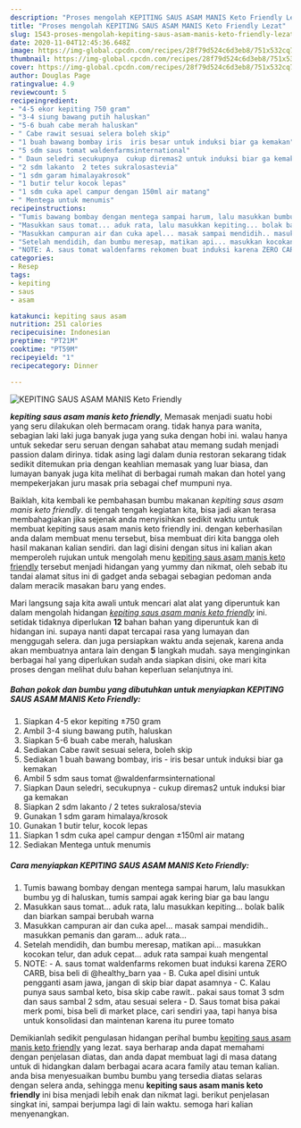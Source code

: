 ```yaml
---
description: "Proses mengolah KEPITING SAUS ASAM MANIS Keto Friendly Lezat"
title: "Proses mengolah KEPITING SAUS ASAM MANIS Keto Friendly Lezat"
slug: 1543-proses-mengolah-kepiting-saus-asam-manis-keto-friendly-lezat
date: 2020-11-04T12:45:36.648Z
image: https://img-global.cpcdn.com/recipes/28f79d524c6d3eb8/751x532cq70/kepiting-saus-asam-manis-keto-friendly-foto-resep-utama.jpg
thumbnail: https://img-global.cpcdn.com/recipes/28f79d524c6d3eb8/751x532cq70/kepiting-saus-asam-manis-keto-friendly-foto-resep-utama.jpg
cover: https://img-global.cpcdn.com/recipes/28f79d524c6d3eb8/751x532cq70/kepiting-saus-asam-manis-keto-friendly-foto-resep-utama.jpg
author: Douglas Page
ratingvalue: 4.9
reviewcount: 5
recipeingredient:
- "4-5 ekor kepiting 750 gram"
- "3-4 siung bawang putih haluskan"
- "5-6 buah cabe merah haluskan"
- " Cabe rawit sesuai selera boleh skip"
- "1 buah bawang bombay iris  iris besar untuk induksi biar ga kemakan"
- "5 sdm saus tomat waldenfarmsinternational"
- " Daun seledri secukupnya  cukup diremas2 untuk induksi biar ga kemakan"
- "2 sdm lakanto  2 tetes sukralosastevia"
- "1 sdm garam himalayakrosok"
- "1 butir telur kocok lepas"
- "1 sdm cuka apel campur dengan 150ml air matang"
- " Mentega untuk menumis"
recipeinstructions:
- "Tumis bawang bombay dengan mentega sampai harum, lalu masukkan bumbu yg di haluskan, tumis sampai agak kering biar ga bau langu"
- "Masukkan saus tomat... aduk rata, lalu masukkan kepiting... bolak balik dan biarkan sampai berubah warna"
- "Masukkan campuran air dan cuka apel... masak sampai mendidih.. masukkan pemanis dan garam... aduk rata..."
- "Setelah mendidih, dan bumbu meresap, matikan api... masukkan kocokan telur, dan aduk cepat... aduk rata sampai kuah mengental"
- "NOTE: A. saus tomat waldenfarms rekomen buat induksi karena ZERO CARB, bisa beli di @healthy_barn yaa B. Cuka apel disini untuk pengganti asam jawa, jangan di skip biar dapat asamnya C. Kalau punya saus sambal keto, bisa skip cabe rawit.. pakai saus tomat 3 sdm dan saus sambal 2 sdm, atau sesuai selera D. Saus tomat bisa pakai merk pomi, bisa beli di market place, cari sendiri yaa, tapi hanya bisa untuk konsolidasi dan maintenan karena itu puree tomato"
categories:
- Resep
tags:
- kepiting
- saus
- asam

katakunci: kepiting saus asam 
nutrition: 251 calories
recipecuisine: Indonesian
preptime: "PT21M"
cooktime: "PT59M"
recipeyield: "1"
recipecategory: Dinner

---
```



![KEPITING SAUS ASAM MANIS Keto Friendly](https://img-global.cpcdn.com/recipes/28f79d524c6d3eb8/751x532cq70/kepiting-saus-asam-manis-keto-friendly-foto-resep-utama.jpg)

<b><i>kepiting saus asam manis keto friendly</i></b>, Memasak menjadi suatu hobi yang seru dilakukan oleh bermacam orang. tidak hanya para wanita, sebagian laki laki juga banyak juga yang suka dengan hobi ini. walau hanya untuk sekedar seru seruan dengan sahabat atau memang sudah menjadi passion dalam dirinya. tidak asing lagi dalam dunia restoran sekarang tidak sedikit ditemukan pria dengan keahlian memasak yang luar biasa, dan lumayan banyak juga kita melihat di berbagai rumah makan dan hotel yang mempekerjakan juru masak pria sebagai chef mumpuni nya.

Baiklah, kita kembali ke pembahasan bumbu makanan <i>kepiting saus asam manis keto friendly</i>. di tengah tengah kegiatan kita, bisa jadi akan terasa membahagiakan jika sejenak anda menyisihkan sedikit waktu untuk membuat kepiting saus asam manis keto friendly ini. dengan keberhasilan anda dalam membuat menu tersebut, bisa membuat diri kita bangga oleh hasil makanan kalian sendiri. dan lagi disini dengan situs ini kalian akan memperoleh rujukan untuk mengolah menu <u>kepiting saus asam manis keto friendly</u> tersebut menjadi hidangan yang yummy dan nikmat, oleh sebab itu tandai alamat situs ini di gadget anda sebagai sebagian pedoman anda dalam meracik masakan baru yang endes.




Mari langsung saja kita awali untuk mencari alat alat yang diperuntuk kan dalam mengolah hidangan <u><i>kepiting saus asam manis keto friendly</i></u> ini. setidak tidaknya diperlukan <b>12</b> bahan bahan yang diperuntuk kan di hidangan ini. supaya nanti dapat tercapai rasa yang lumayan dan menggugah selera. dan juga persiapkan waktu anda sejenak, karena anda akan membuatnya antara lain dengan <b>5</b> langkah mudah. saya menginginkan berbagai hal yang diperlukan sudah anda siapkan disini, oke mari kita proses dengan melihat dulu bahan keperluan selanjutnya ini.

<!--inarticleads1-->

##### Bahan pokok dan bumbu yang dibutuhkan untuk menyiapkan KEPITING SAUS ASAM MANIS Keto Friendly:

1. Siapkan 4-5 ekor kepiting ±750 gram
1. Ambil 3-4 siung bawang putih, haluskan
1. Siapkan 5-6 buah cabe merah, haluskan
1. Sediakan  Cabe rawit sesuai selera, boleh skip
1. Sediakan 1 buah bawang bombay, iris - iris besar untuk induksi biar ga kemakan
1. Ambil 5 sdm saus tomat @waldenfarmsinternational
1. Siapkan  Daun seledri, secukupnya - cukup diremas2 untuk induksi biar ga kemakan
1. Siapkan 2 sdm lakanto / 2 tetes sukralosa/stevia
1. Gunakan 1 sdm garam himalaya/krosok
1. Gunakan 1 butir telur, kocok lepas
1. Siapkan 1 sdm cuka apel campur dengan ±150ml air matang
1. Sediakan  Mentega untuk menumis




<!--inarticleads2-->

##### Cara menyiapkan KEPITING SAUS ASAM MANIS Keto Friendly:

1. Tumis bawang bombay dengan mentega sampai harum, lalu masukkan bumbu yg di haluskan, tumis sampai agak kering biar ga bau langu
1. Masukkan saus tomat... aduk rata, lalu masukkan kepiting... bolak balik dan biarkan sampai berubah warna
1. Masukkan campuran air dan cuka apel... masak sampai mendidih.. masukkan pemanis dan garam... aduk rata...
1. Setelah mendidih, dan bumbu meresap, matikan api... masukkan kocokan telur, dan aduk cepat... aduk rata sampai kuah mengental
1. NOTE: - A. saus tomat waldenfarms rekomen buat induksi karena ZERO CARB, bisa beli di @healthy_barn yaa - B. Cuka apel disini untuk pengganti asam jawa, jangan di skip biar dapat asamnya - C. Kalau punya saus sambal keto, bisa skip cabe rawit.. pakai saus tomat 3 sdm dan saus sambal 2 sdm, atau sesuai selera - D. Saus tomat bisa pakai merk pomi, bisa beli di market place, cari sendiri yaa, tapi hanya bisa untuk konsolidasi dan maintenan karena itu puree tomato




Demikianlah sedikit pengulasan hidangan perihal bumbu <u>kepiting saus asam manis keto friendly</u> yang lezat. saya berharap anda dapat memahami dengan penjelasan diatas, dan anda dapat membuat lagi di masa datang untuk di hidangkan dalam berbagai acara acara family atau teman kalian. anda bisa menyesuaikan bumbu bumbu yang tersedia diatas selaras dengan selera anda, sehingga menu <b>kepiting saus asam manis keto friendly</b> ini bisa menjadi lebih enak dan nikmat lagi. berikut penjelasan singkat ini, sampai berjumpa lagi di lain waktu. semoga hari kalian menyenangkan.
